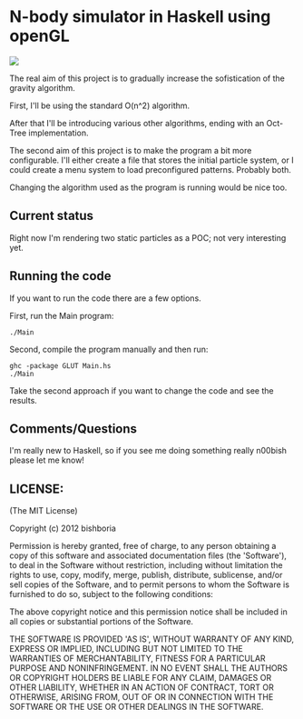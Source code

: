 # N-body simulator in Haskell using openGL

![](https://raw.github.com/bishboria/nbodysim/blob/master/n-body-sim-screen-grab.png)

The real aim of this project is to gradually increase the sofistication of the
gravity algorithm.

First, I'll be using the standard O(n^2) algorithm.

After that I'll be introducing various other algorithms, ending with an
Oct-Tree implementation.

The second aim of this project is to make the program a bit more configurable.
I'll either create a file that stores the initial particle system, or I could
create a menu system to load preconfigured patterns. Probably both.

Changing the algorithm used as the program is running would be nice too.

## Current status

Right now I'm rendering two static particles as a POC; not very interesting yet.

## Running the code

If you want to run the code there are a few options.

First, run the Main program:

    ./Main

Second, compile the program manually and then run:

    ghc -package GLUT Main.hs
    ./Main

Take the second approach if you want to change the code and see the results.

## Comments/Questions

I'm really new to Haskell, so if you see me doing something really n00bish
please let me know!

## LICENSE:

(The MIT License)

Copyright (c) 2012 bishboria

Permission is hereby granted, free of charge, to any person obtaining
a copy of this software and associated documentation files (the
'Software'), to deal in the Software without restriction, including
without limitation the rights to use, copy, modify, merge, publish,
distribute, sublicense, and/or sell copies of the Software, and to
permit persons to whom the Software is furnished to do so, subject to
the following conditions:

The above copyright notice and this permission notice shall be
included in all copies or substantial portions of the Software.

THE SOFTWARE IS PROVIDED 'AS IS', WITHOUT WARRANTY OF ANY KIND,
EXPRESS OR IMPLIED, INCLUDING BUT NOT LIMITED TO THE WARRANTIES OF
MERCHANTABILITY, FITNESS FOR A PARTICULAR PURPOSE AND NONINFRINGEMENT.
IN NO EVENT SHALL THE AUTHORS OR COPYRIGHT HOLDERS BE LIABLE FOR ANY
CLAIM, DAMAGES OR OTHER LIABILITY, WHETHER IN AN ACTION OF CONTRACT,
TORT OR OTHERWISE, ARISING FROM, OUT OF OR IN CONNECTION WITH THE
SOFTWARE OR THE USE OR OTHER DEALINGS IN THE SOFTWARE.
